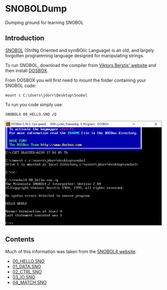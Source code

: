 # SNOBOLDump
Dumping ground for learning SNOBOL

## Introduction

[SNOBOL](https://en.wikipedia.org/wiki/SNOBOL) (StriNg Oriented and symBOlic Language) is an old, and largely forgotten programming language designed for manipulating strings.  

To run SNOBOL, download the compiler from [Viktors Berstis' website](http://berstis.com/s4ref/snobol4.htm) and then install [DOSBOX](https://sourceforge.net/projects/dosbox/files/latest/download).  

From DOSBOX you will first need to mount the folder containing your SNOBOL code:

```
mount c C:\Users\jdorr\Desktop\Snobol
```

To run you code simply use:
```
SNOBOL4 00_HELLO.SNO /Q
```
          
![DOSBOX](https://github.com/James-P-D/SNOBOLDump/blob/main/dosbox.png)

## Contents

Much of this information was taken from the [SNOBOL4 website](https://www.snobol4.org/docs/burks/tutorial/contents.htm).

* [00_HELLO.SNO](https://github.com/James-P-D/SNOBOLDump/blob/main/src/00_HELLO.SNO)  
* [01_DATA.SNO](https://github.com/James-P-D/SNOBOLDump/blob/main/src/01_DATA.SNO)  
* [02_CTRL.SNO](https://github.com/James-P-D/SNOBOLDump/blob/main/src/02_CTRL.SNO)  
* [03_IO.SNO](https://github.com/James-P-D/SNOBOLDump/blob/main/src/03_IO.SNO)  
* [04_MATCH.SNO](https://github.com/James-P-D/SNOBOLDump/blob/main/src/04_MATCH.SNO)  
    